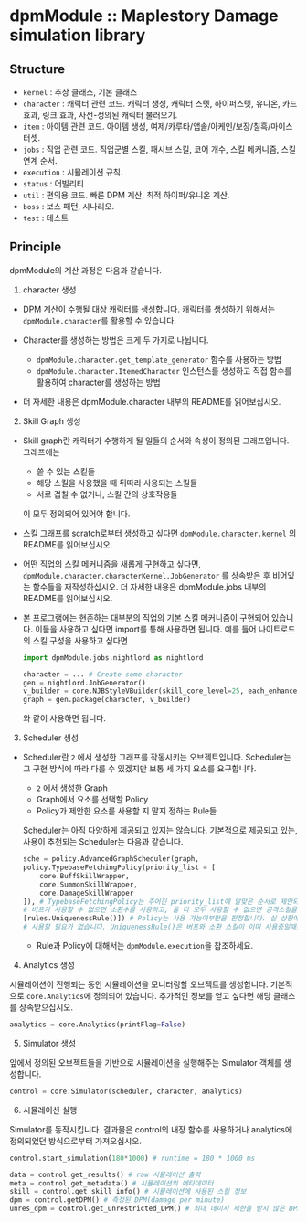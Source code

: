 
dpmModule :: Maplestory Damage simulation library
===================================================================


Structure
-------------

  - `kernel` : 추상 클래스, 기본 클래스
  - `character` : 캐릭터 관련 코드. 캐릭터 생성, 캐릭터 스텟, 하이퍼스텟, 유니온, 카드효과, 링크 효과, 사전-정의된 캐릭터 불러오기.
  - `item` : 아이템 관련 코드. 아이템 생성, 여제/카루타/앱솔/아케인/보장/칠흑/마이스터셋.
  - `jobs` : 직업 관련 코드. 직업군별 스킬, 패시브 스킬, 코어 개수, 스킬 메커니즘, 스킬 연계 순서.
  - `execution` : 시뮬레이션 규칙.
  - `status` : 어빌리티
  - `util` : 편의용 코드. 빠른 DPM 계산, 최적 하이퍼/유니온 계산.
  - `boss` : 보스 패턴, 시나리오.
  - `test` : 테스트


Principle
---------------

dpmModule의 계산 과정은 다음과 같습니다.

1. character 생성
  
  - DPM 계산이 수행될 대상 캐릭터를 생성합니다. 캐릭터를 생성하기 위해서는 `dpmModule.character`를 활용할 수 있습니다.
  - Character를 생성하는 방법은 크게 두 가지로 나뉩니다.

    - `dpmModule.character.get_template_generator` 함수를 사용하는 방법
    - `dpmModule.character.ItemedCharacter` 인스턴스를 생성하고 직접 함수를 활용하여 character를 생성하는 방법

  - 더 자세한 내용은 dpmModule.character 내부의 README를 읽어보십시오.

2. Skill Graph 생성

  - Skill graph란 캐릭터가 수행하게 될 일들의 순서와 속성이 정의된 그래프입니다. 그래프에는 
    
    - 쓸 수 있는 스킬들
    - 해당 스킬을 사용했을 때 뒤따라 사용되는 스킬들
    - 서로 겹칠 수 없거나, 스킬 간의 상호작용들

    이 모두 정의되어 있어야 합니다.

  - 스킬 그래프를 scratch로부터 생성하고 싶다면 `dpmModule.character.kernel` 의 README를 읽어보십시오.

  - 어떤 직업의 스킬 메커니즘을 새롭게 구현하고 싶다면, `dpmModule.character.characterKernel.JobGenerator` 를 상속받은 후 
    비어있는 함수들을 재작성하십시오. 더 자세한 내용은 dpmModule.jobs 내부의 README를 읽어보십시오.

  - 본 프로그램에는 현존하는 대부분의 직업의 기본 스킬 메커니즘이 구현되어 있습니다. 이들을 사용하고 싶다면 import를 통해 사용하면 됩니다.
    예를 들어 나이트로드의 스킬 구성을 사용하고 싶다면
    
    ```python
    import dpmModule.jobs.nightlord as nightlord

    character = ... # Create some character
    gen = nightlord.JobGenerator()
    v_builder = core.NJBStyleVBuilder(skill_core_level=25, each_enhanced_amount=17)
    graph = gen.package(character, v_builder)
    ```

    와 같이 사용하면 됩니다.

3. Scheduler 생성

  - Scheduler란 ```2``` 에서 생성한 그래프를 작동시키는 오브젝트입니다. Scheduler는 그 구현 방식에 따라 다를 수 있겠지만
    보통 세 가지 요소를 요구합니다.

    - ```2``` 에서 생성한 Graph
    - Graph에서 요소를 선택할 Policy
    - Policy가 제안한 요소를 사용할 지 말지 정하는 Rule들

    Scheduler는 아직 다양하게 제공되고 있지는 않습니다. 기본적으로 제공되고 있는, 사용이 추천되는 Scheduler는 다음과 같습니다.

    ```python
    sche = policy.AdvancedGraphScheduler(graph,
    policy.TypebaseFetchingPolicy(priority_list = [
        core.BuffSkillWrapper,
        core.SummonSkillWrapper,
        core.DamageSkillWrapper
    ]), # TypebaseFetchingPolicy는 주어진 priority_list에 알맞은 순서로 제안되도록 합니다. 즉, 이 Policy하에서는 버프를 먼저 사용하고,
    # 버프가 사용할 수 없으면 소환수를 사용하고, 둘 다 모두 사용할 수 없으면 공격스킬을 사용할 것입니다.
    [rules.UniquenessRule()]) # Policy는 사용 가능여부만을 판정합니다. 실 상황에서는, 버프는 항상 사용가능하지만 이미 켜져있을 때는
    # 사용할 필요가 없습니다. UniquenessRule()은 버프와 소환 스킬이 이미 사용중일때는 사용되지 않도록 제한합니다.
    ```

    - Rule과 Policy에 대해서는 `dpmModule.execution`을 찹조하세요.

4. Analytics 생성

  시뮬레이션이 진행되는 동안 시뮬레이션을 모니터링할 오브젝트를 생성합니다. 기본적으로 `core.Analytics`에 정의되어 있습니다.
  추가적인 정보를 얻고 싶다면 해당 클래스를 상속받으십시오.

  ```python
  analytics = core.Analytics(printFlag=False)
  ```

5. Simulator 생성

  앞에서 정의된 오브젝트들을 기반으로 시뮬레이션을 실행해주는 Simulator 객체를 생성합니다.

  ```python
  control = core.Simulator(scheduler, character, analytics)
  ```

6. 시뮬레이션 실행

  Simulator를 동작시킵니다. 결과물은 control의 내장 함수를 사용하거나 analytics에 정의되었던 방식으로부터 가져오십시오.

  ```python
  control.start_simulation(180*1000) # runtime = 180 * 1000 ms

  data = control.get_results() # raw 시뮬레이션 출력
  meta = control.get_metadata() # 시뮬레이션의 메타데이터
  skill = control.get_skill_info() # 시뮬레이션에 사용된 스킬 정보
  dpm = control.getDPM() # 측정된 DPM(damage per minute)
  unres_dpm = control.get_unrestricted_DPM() # 최대 데미지 제한을 받지 않은 DPM


